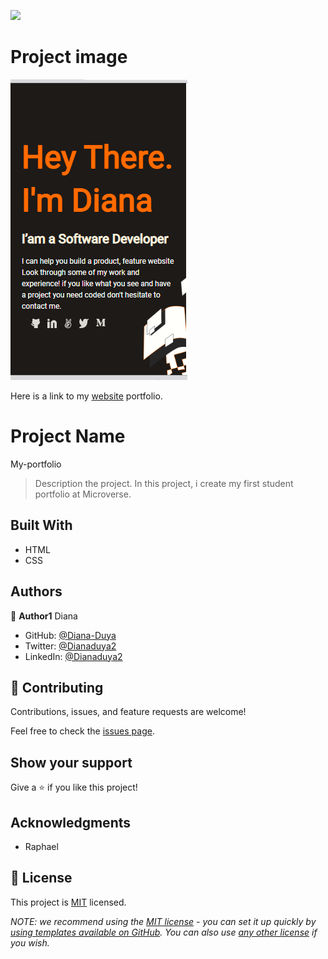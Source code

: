 ![](https://img.shields.io/badge/Microverse-blueviolet)
# Project image
![](./image/Screenshot%20(391).png)

Here is a link to my [website](https://diana-duya.github.io/my-portfolio/) portfolio.

# Project Name
My-portfolio

> Description the project.
In this project, i create my first student portfolio at Microverse.


## Built With

- HTML
- CSS

## Authors

👤 **Author1**
Diana

- GitHub: [@Diana-Duya](https://github.com/Diana-Duya)
- Twitter: [@Dianaduya2](https://twitter.com/Dianaduya2)
- LinkedIn: [@Dianaduya2](https://linkedin.com/in/Dianaduya2)



## 🤝 Contributing

Contributions, issues, and feature requests are welcome!

Feel free to check the [issues page](../../issues/).

## Show your support

Give a ⭐️ if you like this project!

## Acknowledgments

- Raphael 


## 📝 License

This project is [MIT](./LICENSE) licensed.

_NOTE: we recommend using the [MIT license](https://choosealicense.com/licenses/mit/) - you can set it up quickly by [using templates available on GitHub](https://docs.github.com/en/communities/setting-up-your-project-for-healthy-contributions/adding-a-license-to-a-repository). You can also use [any other license](https://choosealicense.com/licenses/) if you wish._
